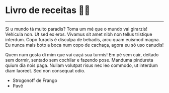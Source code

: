 # Livro de receitas 👨‍🍳

---

 Si u mundo tá muito paradis? Toma um mé que o mundo vai girarzis! Vehicula non. Ut sed ex eros. Vivamus sit amet nibh non tellus tristique interdum. Copo furadis é disculpa de bebadis, arcu quam euismod magna. Eu nunca mais boto a boca num copo de cachaça, agora eu só uso canudis!

Quem num gosta di mim que vai caçá sua turmis! Em pé sem cair, deitado sem dormir, sentado sem cochilar e fazendo pose. Manduma pindureta quium dia nois paga. Nullam volutpat risus nec leo commodo, ut interdum diam laoreet. Sed non consequat odio.

- Strogonoff de Frango
- Pavê
